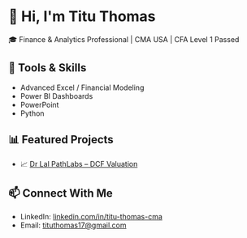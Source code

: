 # 👋 Hi, I'm Titu Thomas

🎓 Finance & Analytics Professional | CMA USA | CFA Level 1 Passed


## 🧰 Tools & Skills
- Advanced Excel / Financial Modeling
- Power BI Dashboards
- PowerPoint
- Python

## 📊 Featured Projects
- 📈 [Dr Lal PathLabs – DCF Valuation](https://github.com/titu-thomas/dcf-valuation)

## 📫 Connect With Me
- LinkedIn: [linkedin.com/in/titu-thomas-cma](https://linkedin.com/in/titu-thomas-cma)
- Email: tituthomas17@gmail.com
